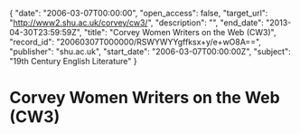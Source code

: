{
  "date": "2006-03-07T00:00:00", 
  "open_access": false, 
  "target_url": "http://www2.shu.ac.uk/corvey/cw3/", 
  "description": "", 
  "end_date": "2013-04-30T23:59:59Z", 
  "title": "Corvey Women Writers on the Web (CW3)", 
  "record_id": "20060307T000000/RSWYWYYgffksx+y/e+wO8A==", 
  "publisher": "shu.ac.uk", 
  "start_date": "2006-03-07T00:00:00Z", 
  "subject": "19th Century English Literature"
}

# Corvey Women Writers on the Web (CW3)

